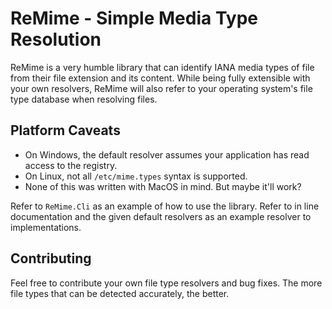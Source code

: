 ReMime - Simple Media Type Resolution
=====================================
ReMime is a very humble library that can identify IANA media types of file
from their file extension and its content. While being fully extensible
with your own resolvers, ReMime will also refer to your operating system's
file type database when resolving files.

Platform Caveats
----------------
* On Windows, the default resolver assumes your application has read access to
  the registry.
* On Linux, not all `/etc/mime.types` syntax is supported.
* None of this was written with MacOS in mind. But maybe it'll work?

Refer to `ReMime.Cli` as an example of how to use the library. Refer to in line
documentation and the given default resolvers as an example resolver to
implementations.

Contributing
------------
Feel free to contribute your own file type resolvers and bug fixes. The more
file types that can be detected accurately, the better.
